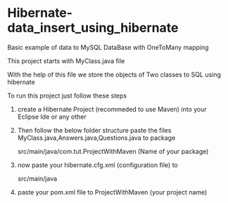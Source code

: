 # Hibernate-data_insert_using_hibernate
Basic example of   data to MySQL DataBase with OneToMany mapping

This project starts with MyClass.java file

With the help of this file we store the objects of Two classes to SQL using hibernate


To run this project  just follow these steps

1. create a Hibernate Project (recommeded to use Maven) into your Eclipse Ide or any other
2. Then follow the below folder structure
  paste the files MyClass.java,Answers.java,Questions.java to  package
  
    src/main/java/com.tut.ProjectWithMaven (Name of your package)
3. now paste your hibernate.cfg.xml (configuration file) to 

    src/main/java
    
 4. paste your pom.xml file to ProjectWithMaven (your project name)
 
 
 





